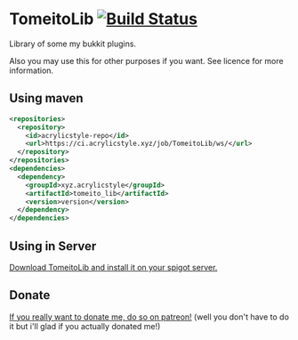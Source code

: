 # TomeitoLib [![Build Status](https://ci.acrylicstyle.xyz/job/TomeitoLib/badge/icon)](https://ci.acrylicstyle.xyz/job/TomeitoLib/)
Library of some my bukkit plugins.

Also you may use this for other purposes if you want. See licence for more information.

## Using maven
```xml
<repositories>
  <repository>
    <id>acrylicstyle-repo</id>
    <url>https://ci.acrylicstyle.xyz/job/TomeitoLib/ws/</url>
  </repository>
</repositories>
<dependencies>
  <dependency>
    <groupId>xyz.acrylicstyle</groupId>
    <artifactId>tomeito_lib</artifactId>
    <version>version</version>
  </dependency>
</dependencies>
```

## Using in Server
[Download TomeitoLib and install it on your spigot server.](https://ci.acrylicstyle.xyz/job/TomeitoLib/)

## Donate
[If you really want to donate me, do so on patreon!](https://patreon.com/acrylicstyle) (well you don't have to do it but i'll glad if you actually donated me!)
